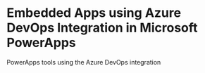 # Embedded Apps using Azure DevOps Integration in Microsoft PowerApps
PowerApps tools using the Azure DevOps integration
